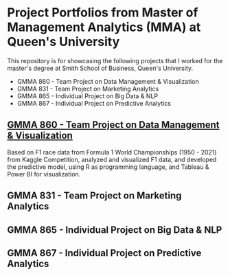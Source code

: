 # Project Portfolios from Master of Management Analytics (MMA) at Queen's University

This repository is for showcasing the following projects that I worked for the master's degree at Smith School of Business, Queen's University.

* GMMA 860 - Team Project on Data Management & Visualization
* GMMA 831 - Team Project on Marketing Analytics
* GMMA 865 - Individual Project on Big Data & NLP
* GMMA 867 - Individual Project on Predictive Analytics

## [GMMA 860 - Team Project on Data Management & Visualization](https://github.com/Nicole-Hong/GMMA-Projects/tree/master/GMMA%20860/Team%20Project)

Based on F1 race data from Formula 1 World Championships (1950 - 2021) from Kaggle Competition, analyzed and visualized F1 data, and developed the predictive model, using R as programming language, and Tableau & Power BI for visualization.

## GMMA 831 - Team Project on Marketing Analytics


## GMMA 865 - Individual Project on Big Data & NLP


## GMMA 867 - Individual Project on Predictive Analytics






